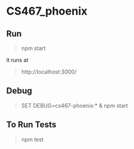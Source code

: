 # CS467_phoenix
## Run
> npm start

it runs at 

>http://localhost:3000/

## Debug
> SET DEBUG=cs467-phoenix:* & npm start

## To Run Tests
> npm test